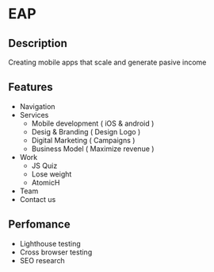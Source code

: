 # EAP
## Description
Creating mobile apps that scale and generate pasive income

## Features

- Navigation
- Services
  - Mobile development ( iOS & android )
  - Desig & Branding ( Design Logo )
  - Digital Marketing ( Campaigns )
  - Business Model ( Maximize revenue )
- Work
  - JS Quiz  
  - Lose weight 
  - AtomicH
- Team
- Contact us

## Perfomance
- Lighthouse testing
- Cross browser testing
- SEO research
